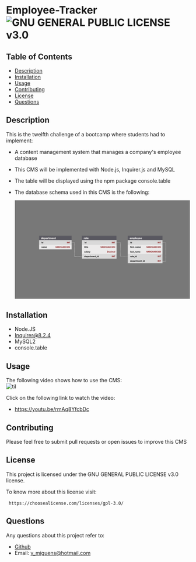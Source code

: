 # Employee-Tracker ![GNU GENERAL PUBLIC LICENSE v3.0](https://img.shields.io/badge/license-GPLv3-blue.svg)

## Table of Contents
* [Description](#description)
* [Installation](#installation)
* [Usage](#usage)
* [Contributing](#contributing)
* [License](#license)
* [Questions](#questions)
  
## Description
This is the twelfth challenge of a bootcamp where students had to implement: 

 * A content management system that manages a company's employee database
 * This CMS will be implemented with Node.js, Inquirer.js and MySQL
 * The table will be displayed using the npm package console.table
 * The database schema used in this CMS is the following:
 
    <img src="https://github.com/VascoMiguens/Employee-Tracker/blob/master/assets/employee_tracker_schema.png?raw=true" width="800"/>

## Installation 
 
* Node.JS
* Inquirer@8.2.4
* MySQL2
* console.table

## Usage 
 The following video shows how to use the CMS:  
 ![til](https://github.com/VascoMiguens/Employee-Tracker/blob/master/assets/employee_tracker.gif?raw=true)
 
 Click on the following link to watch the video: 
   
   * https://youtu.be/rmAq8YfcbDc
## Contributing
Please feel free to submit pull requests or open issues to improve this CMS

## License 
This project is licensed under the GNU GENERAL PUBLIC LICENSE v3.0 license.

To know more about this license visit:
      
     https://choosealicense.com/licenses/gpl-3.0/

## Questions
Any questions about this project refer to:
  * [Github](https://github.com/VascoMiguens)
  * Email: v_miguens@hotmail.com
